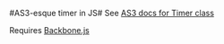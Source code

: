 #AS3-esque timer in JS#
See [AS3 docs for Timer class](http://help.adobe.com/en_US/FlashPlatform/reference/actionscript/3/flash/utils/Timer.html)

Requires [Backbone.js](http://backbonejs.org/)

